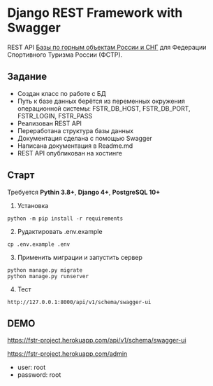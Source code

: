 # Django REST Framework with Swagger 
REST API [Базы по горным объектам России и СНГ](https://pereval.online/) для
Федерации Спортивного Туризма России (ФСТР).

## Задание
- Создан класс по работе с БД
- Путь к базе данных берётся из переменных окружения операционной системы: FSTR_DB_HOST, FSTR_DB_PORT, FSTR_LOGIN, FSTR_PASS 
- Реализован REST API
- Переработана структура базы данных
- Документация сделана с помощью Swagger
- Написана документация в Readme.md
- REST API опубликован на хостинге

## Старт
Требуется **Pythin 3.8+**, **Django 4+**, **PostgreSQL 10+**

1. Установка
```
python -m pip install -r requirements
```
2. Рудактировать .env.example
```
cp .env.example .env
```
3. Применить миграции и запустить сервер
```
python manage.py migrate
python manage.py runserver
```
4. Тест
```
http://127.0.0.1:8000/api/v1/schema/swagger-ui
```
## DEMO
https://fstr-project.herokuapp.com/api/v1/schema/swagger-ui

https://fstr-project.herokuapp.com/admin

- user: root
- password: root
